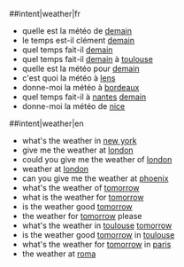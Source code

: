 ##intent|weather|fr
- quelle est la météo de [demain](time)
- le temps est-il clément [demain](time)
- quel temps fait-il [demain](time)
- quel temps fait-il [demain](time) à [toulouse](location)
- quelle est la météo pour [demain](time)
- c'est quoi la météo à [lens](location)
- donne-moi la météo à [bordeaux](location)
- quel temps fait-il à [nantes](location) [demain](time)
- donne-moi la météo de [nice](location)

##intent|weather|en
- what's the weather in [new york](location)
- give me the weather at [london](location)
- could you give me the weather of [london](location)
- weather at [london](location)
- can you give me the weather at [phoenix](location)
- what's the weather of [tomorrow](time)
- what is the weather for [tomorrow](time)
- is the weather good [tomorrow](time)
- the weather for [tomorrow](time) please
- what's the weather in [toulouse](location) [tomorrow](time)
- is the weather good [tomorrow](time) in [toulouse](location)
- what's the weather for [tomorrow](time) in [paris](location)
- the weather at [roma](location)
